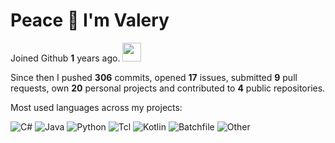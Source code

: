 # Peace 👋 I'm Valery

Joined Github **1** years ago. <img src="https://media.giphy.com/media/VgCDAzcKvsR6OM0uWg/giphy.gif" width="30">

Since then I pushed **306** commits, opened **17** issues, submitted **9** pull requests, own **20** personal projects and contributed to **4** public repositories.

Most used languages across my projects:

![C#](https://img.shields.io/static/v1?style=plastic&label=%E2%A0%80&color=555&labelColor=%23178600&message=C%23%EF%B8%B131%25)
![Java](https://img.shields.io/static/v1?style=plastic&label=%E2%A0%80&color=555&labelColor=%23b07219&message=Java%EF%B8%B129.4%25)
![Python](https://img.shields.io/static/v1?style=plastic&label=%E2%A0%80&color=555&labelColor=%233572A5&message=Python%EF%B8%B127.6%25)
![Tcl](https://img.shields.io/static/v1?style=plastic&label=%E2%A0%80&color=555&labelColor=%23e4cc98&message=Tcl%EF%B8%B111%25)
![Kotlin](https://img.shields.io/static/v1?style=plastic&label=%E2%A0%80&color=555&labelColor=%23A97BFF&message=Kotlin%EF%B8%B10.4%25)
![Batchfile](https://img.shields.io/static/v1?style=plastic&label=%E2%A0%80&color=555&labelColor=%23C1F12E&message=Batchfile%EF%B8%B10.1%25)
![Other](https://img.shields.io/static/v1?style=plastic&label=%E2%A0%80&color=555&labelColor=%23ededed&message=Other%EF%B8%B10.1%25)
